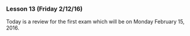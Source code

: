 ### Lesson 13 (Friday 2/12/16)

Today is a review for the first exam which will be on Monday 
February 15, 2016. 
